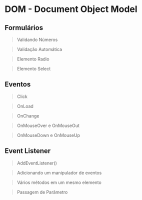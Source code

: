 # DOM - Document Object Model

## Formulários

> Validando Números

> Validação Automática

> Elemento Radio

> Elemento Select

## Eventos

> Click

> OnLoad

> OnChange

> OnMouseOver e OnMouseOut

> OnMouseDown e OnMouseUp

## Event Listener

> AddEventListener()

> Adicionando um manipulador de eventos

> Vários métodos em um mesmo elemento

> Passagem de Parâmetro
